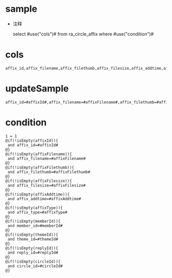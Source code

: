 sample
===
* 注释

	select #use("cols")# from ra_circle_affix  where  #use("condition")#

cols
===
	affix_id,affix_filename,affix_filethumb,affix_filesize,affix_addtime,affix_type,member_id,theme_id,reply_id,circle_id

updateSample
===
	
	affix_id=#affixId#,affix_filename=#affixFilename#,affix_filethumb=#affixFilethumb#,affix_filesize=#affixFilesize#,affix_addtime=#affixAddtime#,affix_type=#affixType#,member_id=#memberId#,theme_id=#themeId#,reply_id=#replyId#,circle_id=#circleId#

condition
===

	1 = 1  
	@if(!isEmpty(affixId)){
	 and affix_id=#affixId#
	@}
	@if(!isEmpty(affixFilename)){
	 and affix_filename=#affixFilename#
	@}
	@if(!isEmpty(affixFilethumb)){
	 and affix_filethumb=#affixFilethumb#
	@}
	@if(!isEmpty(affixFilesize)){
	 and affix_filesize=#affixFilesize#
	@}
	@if(!isEmpty(affixAddtime)){
	 and affix_addtime=#affixAddtime#
	@}
	@if(!isEmpty(affixType)){
	 and affix_type=#affixType#
	@}
	@if(!isEmpty(memberId)){
	 and member_id=#memberId#
	@}
	@if(!isEmpty(themeId)){
	 and theme_id=#themeId#
	@}
	@if(!isEmpty(replyId)){
	 and reply_id=#replyId#
	@}
	@if(!isEmpty(circleId)){
	 and circle_id=#circleId#
	@}
	
	